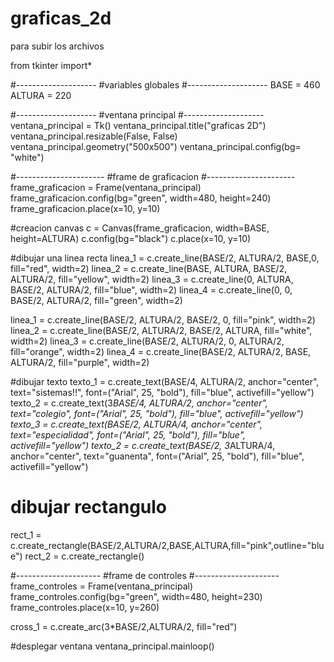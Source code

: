 # graficas_2d
para subir los archivos 

from tkinter import*

#--------------------
#variables globales
#--------------------
BASE = 460
ALTURA = 220

#--------------------
#ventana principal
#--------------------
ventana_principal = Tk()
ventana_principal.title("graficas 2D")
ventana_principal.resizable(False, False)
ventana_principal.geometry("500x500")
ventana_principal.config(bg= "white")

#----------------------
#frame de graficacion
#----------------------
frame_graficacion = Frame(ventana_principal)
frame_graficacion.config(bg="green", width=480, height=240)
frame_graficacion.place(x=10, y=10)

#creacion canvas 
c = Canvas(frame_graficacion, width=BASE, height=ALTURA)
c.config(bg="black")
c.place(x=10, y=10)

#dibujar una linea recta
linea_1 = c.create_line(BASE/2, ALTURA/2, BASE,0, fill="red", width=2)
linea_2 = c.create_line(BASE, ALTURA, BASE/2, ALTURA/2, fill="yellow", width=2)
linea_3 = c.create_line(0, ALTURA, BASE/2, ALTURA/2, fill="blue", width=2)
linea_4 = c.create_line(0, 0, BASE/2, ALTURA/2, fill="green", width=2)

linea_1 = c.create_line(BASE/2, ALTURA/2, BASE/2, 0, fill="pink", width=2)
linea_2 = c.create_line(BASE/2, ALTURA/2, BASE/2, ALTURA, fill="white", width=2)
linea_3 = c.create_line(BASE/2, ALTURA/2, 0, ALTURA/2, fill="orange", width=2)
linea_4 = c.create_line(BASE/2, ALTURA/2, BASE, ALTURA/2, fill="purple", width=2)

#dibujar texto
texto_1 = c.create_text(BASE/4, ALTURA/2, anchor="center", text="sistemas!!", font=("Arial", 25, "bold"), fill="blue", activefill="yellow")
texto_2 = c.create_text(3*BASE/4, ALTURA/2, anchor="center", text="colegio", font=("Arial", 25, "bold"), fill="blue", activefill="yellow")
texto_3 = c.create_text(BASE/2, ALTURA/4, anchor="center", text="especialidad", font=("Arial", 25, "bold"), fill="blue", activefill="yellow")
texto_2 = c.create_text(BASE/2, 3*ALTURA/4, anchor="center", text="guanenta", font=("Arial", 25, "bold"), fill="blue", activefill="yellow")

# dibujar rectangulo
rect_1 = c.create_rectangle(BASE/2,ALTURA/2,BASE,ALTURA,fill="pink",outline="blue")
rect_2 = c.create_rectangle()

#---------------------
#frame de controles
#---------------------
frame_controles = Frame(ventana_principal)
frame_controles.config(bg="green", width=480, height=230)
frame_controles.place(x=10, y=260)

cross_1 = c.create_arc(3*BASE/2,ALTURA/2, fill="red")

#desplegar ventana
ventana_principal.mainloop()
 